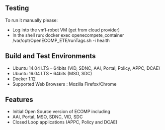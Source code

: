  


## Testing
To run it manually please:
-   Log into the vm1-robot VM (get <publicNetIP> from cloud provider)
-   In the shell run: docker exec openecompete_container /var/opt/OpenECOMP_ETE/runTags.sh -i health
 
## Build and Test Environments
- Ubuntu 14.04 LTS – 64bits (VID, SDNC, AAI, Portal, Policy, APPC, DCAE)
- Ubuntu 16.04 LTS – 64bits (MSO, SDC)
- Docker 1.12
- Supported Web Browsers : Mozilla Firefox/Chrome

## Features
- Initial Open Source version of ECOMP including
- AAI, Portal, MSO, SDNC, VID, SDC
- Closed Loop applications (APPC, Policy and DCAE)
 